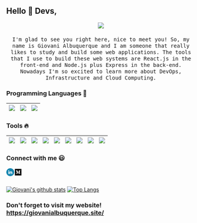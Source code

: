 
## Hello :wave: Devs, 

<p align="center">
  <img src="https://raw.githubusercontent.com/Giovaniavs/Giovaniavs/feature/readme/img/gandalf.gif" width=350>
  <br><br>
  <samp>
    I'm glad to see you right here, nice to meet you! So, my name is Giovani Albuquerque and I am someone that really likes to study and build some web applications. The tools that I use to build these web systems are React.js in the front-end and Node.js plus Express in the back-end. Nowadays I'm so excited to learn more about DevOps, Infrastructure and Cloud Computing.
  </samp>
</p>

### Programming Languages  :rocket:
|<img src="https://raw.githubusercontent.com/Giovaniavs/Giovaniavs/feature/readme/img/typescript.png" width=60> | <img src="https://raw.githubusercontent.com/Giovaniavs/Giovaniavs/feature/readme/img/python.svg" width=60> |<img src="https://raw.githubusercontent.com/Giovaniavs/Giovaniavs/feature/readme/img/js.png" width=60> |
|:---:|:---:|:---:|


### Tools :fire:
|<img src="https://raw.githubusercontent.com/Giovaniavs/Giovaniavs/feature/readme/img/github.png" width=60> | <img src="https://raw.githubusercontent.com/Giovaniavs/Giovaniavs/feature/readme/img/react.png" width=60> | <img src="https://raw.githubusercontent.com/Giovaniavs/Giovaniavs/feature/readme/img/nodejs.png" width=60> | <img src="https://raw.githubusercontent.com/Giovaniavs/Giovaniavs/feature/readme/img/git.png" width=60> | <img src="https://raw.githubusercontent.com/Giovaniavs/Giovaniavs/feature/readme/img/ubuntu.png" width=60> | <img src="https://raw.githubusercontent.com/Giovaniavs/Giovaniavs/feature/readme/img/docker.png" width=60> | <img src="https://raw.githubusercontent.com/Giovaniavs/Giovaniavs/feature/readme/img/insomnia.png" width=60> | <img src="https://raw.githubusercontent.com/Giovaniavs/Giovaniavs/feature/readme/img/digital-ocean.png" width=60> | <img src="https://raw.githubusercontent.com/Giovaniavs/Giovaniavs/feature/readme/img/aws.png" width=60> |
|:---:|:---:|:---:|:---:|:---:|:---:|:---:|:---:|:---:|

### Connect with me :smiley:
<a href="https://www.linkedin.com/in/giovani-albuquerque">
  <img align="left" width="21px" src="./img/linkedin.webp" />
</a>
<a href="https://gavs2.medium.com/">
  <img align="left" width="21px" src="./img/medium.webp" />
</a>
<br>
<br>

[![Giovani's github stats](https://github-readme-stats.vercel.app/api?username=Giovaniavs&show_icons=true&theme=tokyonight&count_private=true&include_all_commits=true)](https://github.com/Giovaniavs/github-readme-stats)
[![Top Langs](https://github-readme-stats.vercel.app/api/top-langs/?username=Giovaniavs&layout=compact&theme=tokyonight)](https://github.com/Giovaniavs/github-readme-stats)
<br>

### Don't forget to visit my website! https://giovanialbuquerque.site/
